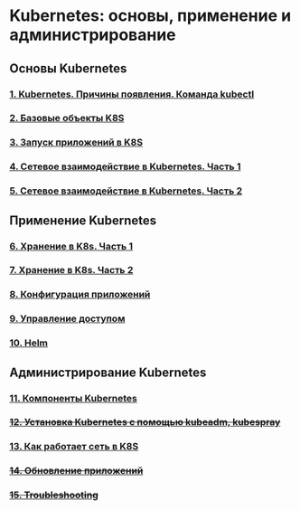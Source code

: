 # Kubernetes: основы, применение и администрирование

## Основы Kubernetes

### [1. Kubernetes. Причины появления. Команда kubectl](/devops-08-kubernetes/kubernetes-1.1-kubectl/README.md)

### [2. Базовые объекты K8S](/devops-08-kubernetes/kubernetes-1.2-basic-objects/README.md)

### [3. Запуск приложений в K8S](/devops-08-kubernetes/kubernetes-1.3-launching-applications/README.md)

### [4. Сетевое взаимодействие в Kubernetes. Часть 1](/devops-08-kubernetes/kubernetes-1.4-networking-part1/README.md)

### [5. Сетевое взаимодействие в Kubernetes. Часть 2](/devops-08-kubernetes/kubernetes-1.5-networking-part2/README.md)

## Применение Kubernetes

### [6. Хранение в K8s. Часть 1](/devops-08-kubernetes/kubernetes-2.1-storage-part1/README.md)

### [7. Хранение в K8s. Часть 2](/devops-08-kubernetes/kubernetes-2.2-storage-part2/README.md)

### [8. Конфигурация приложений](/devops-08-kubernetes/kubernetes-2.3-application-config/README.md)

### [9. Управление доступом](/devops-08-kubernetes/kubernetes-2.4-access-control/README.md)

### [10. Helm](/devops-08-kubernetes/kubernetes-2.5-helm/README.md)

## Администрирование Kubernetes

### [11. Компоненты Kubernetes](/devops-08-kubernetes/kubernetes-3.1-components/README.md)

### ~~[12. Установка Kubernetes с помощью kubeadm, kubespray](/devops-08-kubernetes/kubernetes-3.2-installing-K8S/README.md)~~

### [13. Как работает сеть в K8S](/devops-08-kubernetes/kubernetes-3.3-network-works-K8s/README.md)

### ~~[14. Обновление приложений](/devops-08-kubernetes/kubernetes-3.4-application-update/README.md)~~

### ~~[15. Troubleshooting](/devops-08-kubernetes/kubernetes-3.5-troubleshooting/README.md)~~